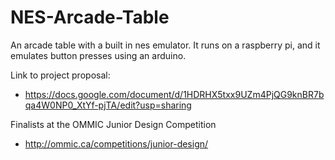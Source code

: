# NES-Arcade-Table
An arcade table with a built in nes emulator. It runs on a raspberry pi, and it emulates button presses using an arduino.

Link to project proposal:
  - https://docs.google.com/document/d/1HDRHX5txx9UZm4PjQG9knBR7bqa4W0NP0_XtYf-pjTA/edit?usp=sharing

Finalists at the OMMIC Junior Design Competition
  - http://ommic.ca/competitions/junior-design/

